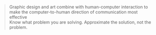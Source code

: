   > Graphic design and art combine with human-computer interaction to make the computer-to-human direction of communication most effective \
  > Know what problem you are solving. Approximate the solution, not the problem.
